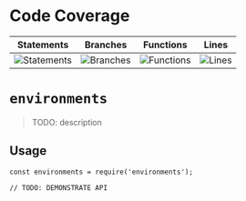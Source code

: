 # Code Coverage
| Statements                  | Branches                | Functions                 | Lines             |
| --------------------------- | ----------------------- | ------------------------- | ----------------- |
| ![Statements](https://img.shields.io/badge/statements-81.25%25-yellow.svg?style=flat) | ![Branches](https://img.shields.io/badge/branches-73.43%25-red.svg?style=flat) | ![Functions](https://img.shields.io/badge/functions-83.82%25-yellow.svg?style=flat) | ![Lines](https://img.shields.io/badge/lines-81.16%25-yellow.svg?style=flat) |
# `environments`

> TODO: description

## Usage

```
const environments = require('environments');

// TODO: DEMONSTRATE API
```